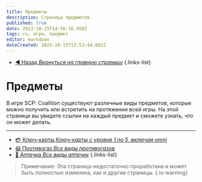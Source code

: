 ```yaml
---
title: Предметы
description: Страница предметов
published: true
date: 2023-10-15T14:56:16.956Z
tags: ru, игра, предмет
editor: markdown
dateCreated: 2023-10-15T13:53:44.882Z
---
```


- [:arrow_backward: Назад *Вернуться на главную страницу*](/ru/home)
{.links-list}
# Предметы
В игре SCP: Coalition существуют различные виды предметов, которые можно получить или встретить на протяжении всей игры. На этой странице вы увидите ссылки на каждый предмет и сможете узнать, что он может делать.

---
- [:credit_card: Ключ-карты *Ключ-карты с уровня 1 по 5, включая omni*](/ru/game/items/keycards)
- [:mask: Противогаз *Все виды противогазов*](/ru/game/items/gas-mask)
- [:hospital: Аптечка *Все виды аптечек*](/ru/game/items/first-aid-kit)
{.links-list}

> Примечание: Эта страница недостаточно проработана и может быть полностью изменена, как и другие страницы.
{.is-warning}